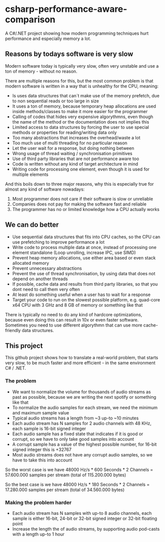 # csharp-performance-aware-comparison
A C#/.NET project showing how modern programming techniques hurt performance and especially memory a lot.

## Reasons by todays software is very slow

Modern software today is typically very slow, often very unstable and use a ton of memory - without no reason.

There are multiple reasons for this, but the most common problem is that modern software is written in a way that is unhealthy for the CPU, meaning:

- Is uses data structures that can´t make use of the memory prefetch, due to non sequential reads or too large in size
- It uses a ton of memory, because temporary heap allocations are used inside methods/classes to make it more easier for the programmer
- Calling of codes that hides very expensive algorythmns, even though the name of the method or the documentation does not implies this
- Limited access to data structures by forcing the user to use special methods or properties for reading/writing data only
- Too many abstractions that increases the overhead/waste a lot
- Too much use of multi threading for no particular reason
- Let the user wait for a response, but doing nothing between
- Wrong usage of thread waiting / synchronisation primitives
- Use of third party libraries that are not performance aware too
- Code is written without any kind of target architecture in mind
- Writing code for processing one element, even though it is used for multiple elements

And this boils down to three major reasons, why this is especially true for almost any kind of software nowadays:

1. Most programmer does not care if their software is slow or unreliable
2. Companies does not pay for making the software fast and reliable
3. The programmer has no or limited knowledge how a CPU actually works

## We can do better

- Use sequential data structures that fits into CPU caches, so the CPU can use prefetching to improve performance a lot
- Write code to process multiple data at once, instead of processing one element standalone (Loop unrolling, increase IPC, use SIMD)
- Prevent heap memory allocations, use either area based or even stack allocated memory
- Prevent unnecessary abstractions
- Prevent the use of thread synchronisation, by using data that does not depend on another threads
- If possible, cache data and results from third party libraries, so that you dont need to call them very often
- At least do something useful when a user has to wait for a response
- Target your code to run on the slowest possible platform, e.g. quad-core x64 CPU with 3 GHz and 8 GB of memory or something like that

There is typically no need to do any kind of hardcore optimizations, because even doing this can result in 10x or even faster software.
Sometimes you need to use different algorythmn that can use more cache-friendly data structures.

## This project

This github project shows how to translate a real-world problem, that starts very slow, to be much faster and more efficient - in the same environment C# / .NET.

### The problem

- We want to normalize the volume for thousands of audio streams as past as possible, because we are writing the next spotify or something like that
- To normalize the audio samples for each stream, we need the minimum and maximum sample value
- Typical audio streams has a length from ~3 up-to ~10 minutes
- Each audio stream has N samples for 2 audio channels with 48 KHz, each sample is 16-bit signed integer
- Each audio sample has a fixed state that indicates if it is good or corrupt, so we have to only take good samples into account
- A corrupt sample has a value of the highest possible number, for 16-bit signed integer this is +32767
- Most audio streams does not have any corrupt audio samples, so we have to take this into account

So the worst case is we have 48000 Hz/s * 600 Seconds * 2 Channels = 57.600.000 samples per stream (total of 115.200.000 bytes)

So the best case is we have 48000 Hz/s * 180 Seconds * 2 Channels = 17.280.000 samples per stream (total of 34.560.000 bytes)

### Making the problem harder

- Each audio stream has N samples with up-to 8 audio channels, each sample is either 16-bit, 24-bit or 32-bit signed integer or 32-bit floating point
- Increase the length the of audio streams, by supporting audio pod-casts with a length up-to 1 hour
